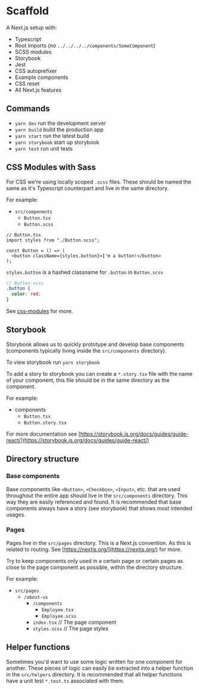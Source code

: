 # Scaffold

A Next.js setup with:
- Typescript
- Root imports (no `../../../../components/SomeComponent`)
- SCSS modules
- Storybook
- Jest
- CSS autoprefixer
- Example components
- CSS reset
- All Next.js features

## Commands

- `yarn dev` run the development server
- `yarn build` build the production app
- `yarn start` run the latest build
- `yarn storybook` start up storybook
- `yarn test` run unit tests

## CSS Modules with Sass

For CSS we're using locally scoped `.scss` files. These should be named the same as it's Typescript counterpart and live in the same directory.

For example:
- `src/components`
  - `Button.tsx`
  - `Button.scss`

```tsx
// Button.tsx
import styles from "./Button.scss";

const Button = () => (
  <button className={styles.button}>I'm a button!</button>
);
```

`styles.button` is a hashed classname for `.button` in `Button.scss`

```scss
// Button.scss
.button {
  color: red;
}
```

See [css-modules](https://github.com/css-modules/css-modules) for more.

## Storybook

Storybook allows us to quickly prototype and develop base components (components typically living inside the `src/components` directory).

To view storybook run `yarn storybook`

To add a story to storybook you can create a `*.story.tsx` file with the name of your component, this file should be in the same directory as the component.

For example:
- components
  - `Button.tsx`
  - `Button.story.tsx`

For more documentation see [https://storybook.js.org/docs/guides/guide-react/](https://storybook.js.org/docs/guides/guide-react/)

## Directory structure

### Base components

Base components like `<Button>`, `<Checkbox>`, `<Input>`, etc. that are used throughout the entire app should live in the `src/components` directory. This way they are easily referenced and found. It is recommended that base components always have a story (see storybook) that shows most intended usages.

### Pages

Pages live in the `src/pages` directory. This is a Next.js convention. As this is related to routing. See [https://nextjs.org/](https://nextjs.org/) for more.

Try to keep components only used in a certain page or certain pages as close to the page component as possible, within the directory structure.

For example:

- `src/pages`
  - `/about-us`
    - `/components`
      - `Employee.tsx`
      - `Employee.scss`
    - `index.tsx` // The page component
    - `styles.scss` // The page styles

## Helper functions

Sometimes you'd want to use some logic written for one component for another. These pieces of logic can easily be extracted into a helper function in the `src/helpers` directory. It is recommended that all helper functions have a unit test `*.test.ts` associated with them.